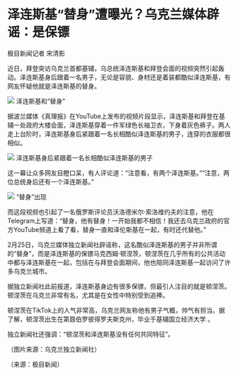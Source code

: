 # 泽连斯基“替身”遭曝光？乌克兰媒体辟谣：是保镖

极目新闻记者 宋清影

近日，拜登突访乌克兰首都基辅，乌总统泽连斯基和拜登会面的视频突然引起轰动。泽连斯基身后跟着一名男子，无论是容貌、身材还是着装都酷似泽连斯基，有网友怀疑他就是泽连斯基的替身。

![](https://inews.gtimg.com/newsapp_bt/0/15692215554/1000)
泽连斯基和“替身”

据波兰媒体《真理报》在YouTube上发布的视频片段显示，泽连斯基和拜登在基辅一处政府大楼会面，泽连斯基穿着一件军绿色长袖卫衣，下身着灰色裤子。两人走上台阶时，泽连斯基身后紧跟着一名长相酷似泽连斯基的男子，连穿的衣服都很相似。

![](https://inews.gtimg.com/newsapp_bt/0/15692215556/1000)
泽连斯基身后紧跟着一名长相酷似泽连斯基的男子

这一幕让众多网友目瞪口呆，有人评论道：“注意看，有两个泽连斯基。”“注意，两位总统身后还有一个泽连斯基。”

![](https://inews.gtimg.com/newsapp_bt/0/15692215559/1000)
“替身”出现

而这段视频也引起了一名俄罗斯评论员沃洛德米尔·索洛维约夫的注意，他在Telegram上写道：“替身，他有替身！一开始我都不相信！我还去乌克兰政府的官方YouTube频道上看了看，替身一直和泽伦斯基在一起，有时还代替他。”

2月25日，乌克兰媒体独立新闻社辟谣称，这名酷似泽连斯基的男子并非所谓的“替身”，而是泽连斯基的保镖马克西姆·顿涅茨，顿涅茨在几乎所有的公共活动中都与泽连斯基在一起，包括在与拜登会面期间，他也陪同泽连斯基一起访问了许多乌克兰城市。

据独立新闻社此前报道，泽连斯基身边有很多保镖，但最引人注目的就是顿涅茨。顿涅茨在乌克兰非常有名，尤其是在女性中特别受到追捧。

顿涅茨在TikTok上的人气非常高，乌克兰网友称他有男子气概，帅气有担当。据了解，顿涅茨出生在第聂伯罗彼得罗夫斯克州，毕业于基辅国立经济大学 。

独立新闻社还强调：“顿涅茨和泽连斯基没有任何共同特征”。

（图片来源：乌克兰独立新闻社）

（来源：极目新闻）

